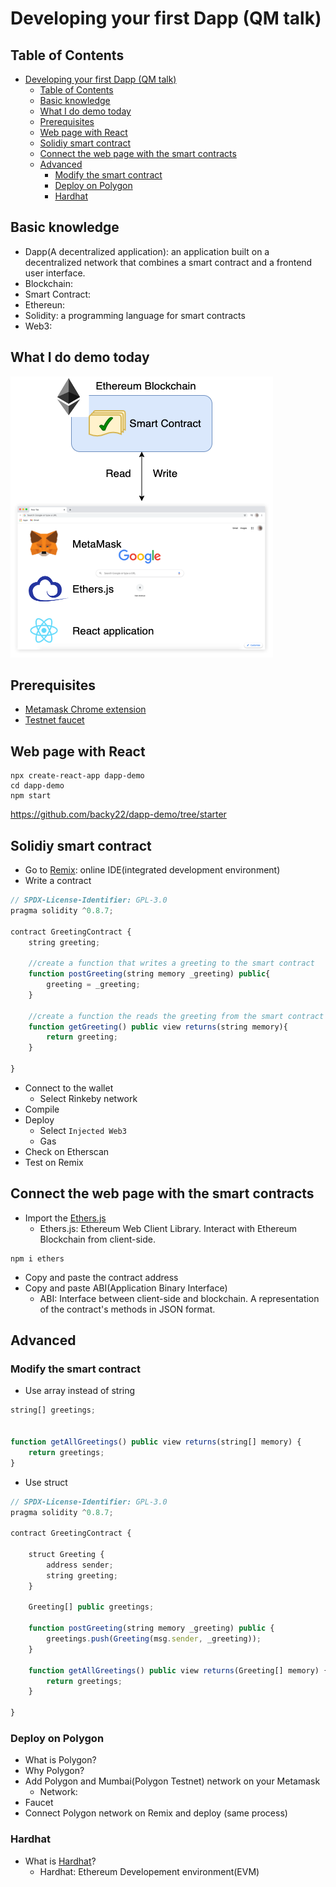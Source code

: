 # Developing your first Dapp (QM talk)

## Table of Contents
- [Developing your first Dapp (QM talk)](#developing-your-first-dapp-qm-talk)
  - [Table of Contents](#table-of-contents)
  - [Basic knowledge](#basic-knowledge)
  - [What I do demo today](#what-i-do-demo-today)
  - [Prerequisites](#prerequisites)
  - [Web page with React](#web-page-with-react)
  - [Solidiy smart contract](#solidiy-smart-contract)
  - [Connect the web page with the smart contracts](#connect-the-web-page-with-the-smart-contracts)
  - [Advanced](#advanced)
    - [Modify the smart contract](#modify-the-smart-contract)
    - [Deploy on Polygon](#deploy-on-polygon)
    - [Hardhat](#hardhat)
## Basic knowledge

- Dapp(A decentralized application): an application built on a decentralized network that combines a smart contract and a frontend user interface.
- Blockchain:
- Smart Contract:
- Ethereun:
- Solidity: a programming language for smart contracts
- Web3:

## What I do demo today

![diagram](/dapp-diagram.png)

## Prerequisites

- [Metamask Chrome extension](https://metamask.io/)
- [Testnet faucet](https://faucet.paradigm.xyz/)

## Web page with React

```
npx create-react-app dapp-demo
cd dapp-demo
npm start
```

https://github.com/backy22/dapp-demo/tree/starter

## Solidiy smart contract

- Go to [Remix](https://remix.ethereum.org/): online IDE(integrated development environment)
- Write a contract

```javascript
// SPDX-License-Identifier: GPL-3.0
pragma solidity ^0.8.7;

contract GreetingContract {
    string greeting;

    //create a function that writes a greeting to the smart contract
    function postGreeting(string memory _greeting) public{
        greeting = _greeting;
    }
    
    //create a function the reads the greeting from the smart contract
    function getGreeting() public view returns(string memory){
        return greeting;
    }

}
```

- Connect to the wallet
  - Select Rinkeby network
- Compile
- Deploy
  - Select `Injected Web3`
  - Gas
- Check on Etherscan
- Test on Remix

## Connect the web page with the smart contracts

- Import the [Ethers.js](https://docs.ethers.io/v5/)
  - Ethers.js: Ethereum Web Client Library. Interact with Ethereum Blockchain from client-side.

```
npm i ethers
```

- Copy and paste the contract address
- Copy and paste ABI(Application Binary Interface)
  - ABI: Interface between client-side and blockchain. A representation of the contract's methods in JSON format.
## Advanced

### Modify the smart contract

- Use array instead of string

```javascript
string[] greetings;


function getAllGreetings() public view returns(string[] memory) {
    return greetings;
}
```

- Use struct

```javascript
// SPDX-License-Identifier: GPL-3.0
pragma solidity ^0.8.7;

contract GreetingContract {

    struct Greeting {
        address sender;
        string greeting;
    }

    Greeting[] public greetings;

    function postGreeting(string memory _greeting) public {
        greetings.push(Greeting(msg.sender, _greeting));
    }

    function getAllGreetings() public view returns(Greeting[] memory) {
        return greetings;
    }

}
```
### Deploy on Polygon

- What is Polygon?
- Why Polygon?
- Add Polygon and Mumbai(Polygon Testnet) network on your Metamask
  - Network: 
- Faucet
- Connect Polygon network on Remix and deploy (same process)
### Hardhat

- What is [Hardhat](https://hardhat.org/)?
  - Hardhat: Ethereum Developement environment(EVM)